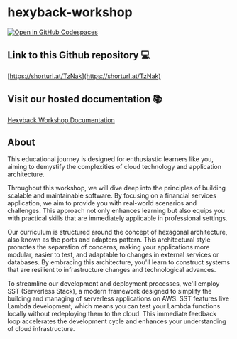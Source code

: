 # hexyback-workshop

[![Open in GitHub Codespaces](https://github.com/codespaces/badge.svg)](https://codespaces.new/BenBowers/hexyback-workshop?quickstart=1)

## Link to this Github repository 💻

[https://shorturl.at/TzNak](https://shorturl.at/TzNak)

## Visit our hosted documentation 📚

[Hexyback Workshop Documentation](https://benbowers.github.io/hexyback-workshop/)

## About

This educational journey is designed for enthusiastic learners like you, aiming to demystify the complexities of cloud technology and application architecture.

Throughout this workshop, we will dive deep into the principles of building scalable and maintainable software. By focusing on a financial services application, we aim to provide you with real-world scenarios and challenges. This approach not only enhances learning but also equips you with practical skills that are immediately applicable in professional settings.

Our curriculum is structured around the concept of hexagonal architecture, also known as the ports and adapters pattern. This architectural style promotes the separation of concerns, making your applications more modular, easier to test, and adaptable to changes in external services or databases. By embracing this architecture, you'll learn to construct systems that are resilient to infrastructure changes and technological advances.

To streamline our development and deployment processes, we'll employ SST (Serverless Stack), a modern framework designed to simplify the building and managing of serverless applications on AWS. SST features live Lambda development, which means you can test your Lambda functions locally without redeploying them to the cloud. This immediate feedback loop accelerates the development cycle and enhances your understanding of cloud infrastructure.
